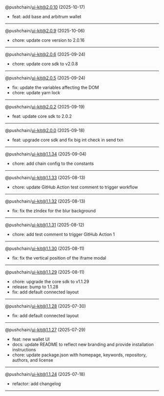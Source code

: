 @pushchain/ui-kit@2.0.10 (2025-10-17)

- feat: add base and arbitrum wallet

---

@pushchain/ui-kit@2.0.9 (2025-10-06)

- chore: update core version to 2.0.16

---

@pushchain/ui-kit@2.0.6 (2025-09-24)

- chore: update core sdk to v2.0.8

---

@pushchain/ui-kit@2.0.5 (2025-09-24)

- fix: update the variables affecting the DOM
- chore: update yarn lock

---

@pushchain/ui-kit@2.0.2 (2025-09-19)

- feat: update core sdk to 2.0.2

---

@pushchain/ui-kit@2.0.0 (2025-09-18)

- feat: upgrade core sdk and fix big int check in send txn

---

@pushchain/ui-kit@1.1.34 (2025-09-04)

- chore: add chain config to the constants

---

@pushchain/ui-kit@1.1.33 (2025-08-13)

- chore: update GitHub Action test comment to trigger workflow

---

@pushchain/ui-kit@1.1.32 (2025-08-13)

- fix: fix the zIndex for the blur background

---

@pushchain/ui-kit@1.1.31 (2025-08-12)

- chore: add test comment to trigger GitHub Action 1

---

@pushchain/ui-kit@1.1.30 (2025-08-11)

- fix: fix the vertical position of the iframe modal

---

@pushchain/ui-kit@1.1.29 (2025-08-11)

- chore: upgrade the core sdk to v1.1.29
- release: bump to 1.1.28
- fix: add default connected layout

---

@pushchain/ui-kit@1.1.28 (2025-07-30)

- fix: add default connected layout

---

@pushchain/ui-kit@1.1.27 (2025-07-29)

- feat: new wallet UI
- docs: update README to reflect new branding and provide installation instructions
- chore: update package.json with homepage, keywords, repository, authors, and license

---

@pushchain/ui-kit@1.1.24 (2025-07-18)

- refactor: add changelog

---


